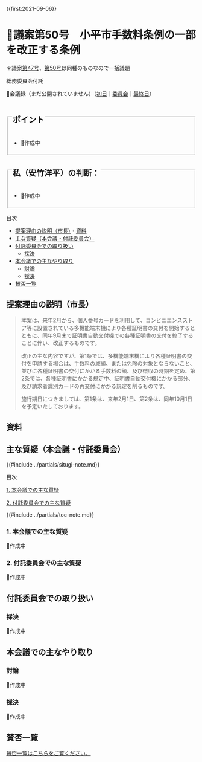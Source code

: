 {{first:2021-09-06}}

# 🚧議案第50号　小平市手数料条例の一部を改正する条例

＊議案[第47号](./gian-47.md)、[第50号](./gian-50.md)は同種のものなので一括議題

<i class="fa fa-gavel" aria-hidden="true"></i> 総務委員会付託

<p id="read-kaigiroku">📄会議録（まだ公開されていません）（<a href="https://ssp.kaigiroku.net/tenant/kodaira/SpTop.html">初日</a>｜<a href="https://ssp.kaigiroku.net/tenant/kodaira/SpTop.html">委員会</a>｜<a href="https://ssp.kaigiroku.net/tenant/kodaira/SpTop.html">最終日</a>）</p>

<fieldset class="pnt">
  <legend><h2>ポイント</h2></legend>

- 🚧作成中

</fieldset>

<fieldset class="sanpi">
  <legend><h2><!--⭕️❌--> 私（安竹洋平）の判断：<!--賛成--></h2></legend>

- 🚧作成中

</fieldset>

<div class="toc">

目次

- [提案理由の説明（市長）](#提案理由の説明市長)・[資料](#資料)
- [主な質疑（本会議・付託委員会）](#主な質疑本会議付託委員会)
- [付託委員会での取り扱い](#付託委員会での取り扱い)
  - [採決](#採決)
- [本会議での主なやり取り](#本会議での主なやり取り)
  - [討論](#討論)
  - [採決](#採決-1)
- [賛否一覧](#賛否一覧)

</div>

## 提案理由の説明（市長）
> 本案は、来年2月から、個人番号カードを利用して、コンビニエンスストア等に設置されている多機能端末機により各種証明書の交付を開始するとともに、同年9月末で証明書自動交付機での各種証明書の交付を終了することに伴い、改正するものです。
>
> 改正の主な内容ですが、第1条では、多機能端末機により各種証明書の交付を申請する場合は、手数料の減額、または免除の対象とならないこと、並びに各種証明書の交付にかかる手数料の額、及び徴収の時期を定め、第2条では、各種証明書にかかる規定中、証明書自動交付機にかかる部分、及び請求者識別カードの再交付にかかる規定を削るものです。
>
> 施行期日につきましては、第1条は、来年2月1日、第2条は、同年10月1日を予定いたしております。

## 資料

<div class="situgi">

## 主な質疑（本会議・付託委員会）
{{#include ../partials/situgi-note.md}}


<div class="toc">

目次

[1. 本会議での主な質疑](#1-本会議での主な質疑)


[2. 付託委員会での主な質疑](#2-付託委員会での主な質疑)


{{#include ../partials/toc-note.md}}

</div>

### 1. 本会議での主な質疑
🚧作成中

### 2. 付託委員会での主な質疑
🚧作成中

<!--
この議案は総務委員会に付託されました。主な質疑を記します。

一人会派の会からは、橋本久雄議員が総務委員として参加しました。私の質問も託しています。
-->

</div>

## 付託委員会での取り扱い
### 採決
🚧作成中

<!--全委員が賛成⭕️❌-->

## 本会議での主なやり取り
### 討論
🚧作成中

### 採決
🚧作成中

<!--全議員が賛成⭕️❌-->

## 賛否一覧
[賛否一覧はこちらをご覧ください。](./index.md#賛否)
